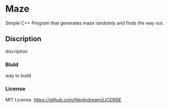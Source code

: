 # Maze
Simple C++ Program that generates maze randomly and finds the way out.

## Discription 
discription

### Biuld
way to build

### License
MIT License. https://github.com/Nerdydream/LICENSE
